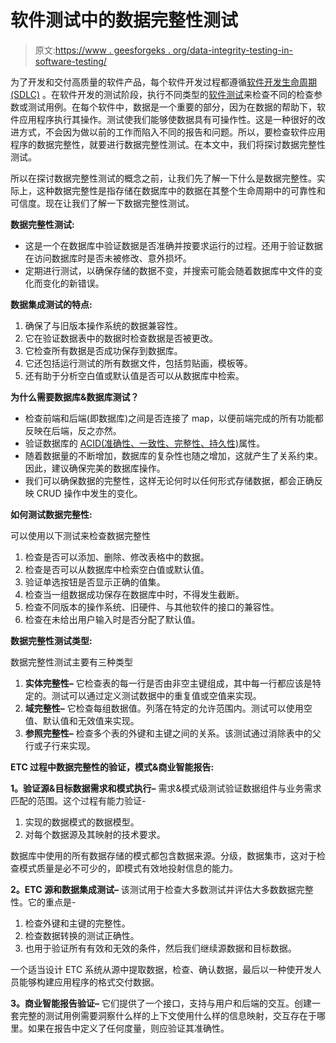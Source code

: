 # 软件测试中的数据完整性测试

> 原文:[https://www . geesforgeks . org/data-integrity-testing-in-software-testing/](https://www.geeksforgeeks.org/data-integrity-testing-in-software-testing/)

为了开发和交付高质量的软件产品，每个软件开发过程都遵循[软件开发生命周期(SDLC)](https://www.geeksforgeeks.org/software-development-life-cycle-sdlc/) 。在软件开发的测试阶段，执行不同类型的[软件测试](https://www.geeksforgeeks.org/software-testing-basics/)来检查不同的检查参数或测试用例。在每个软件中，数据是一个重要的部分，因为在数据的帮助下，软件应用程序执行其操作。测试使我们能够使数据具有可操作性。这是一种很好的改进方式，不会因为做以前的工作而陷入不同的报告和问题。所以，要检查软件应用程序的数据完整性，就要进行数据完整性测试。在本文中，我们将探讨数据完整性测试。

所以在探讨数据完整性测试的概念之前，让我们先了解一下什么是数据完整性。实际上，这种数据完整性是指存储在数据库中的数据在其整个生命周期中的可靠性和可信度。现在让我们了解一下数据完整性测试。

**数据完整性测试:**

*   这是一个在数据库中验证数据是否准确并按要求运行的过程。还用于验证数据在访问数据库时是否未被修改、意外损坏。
*   定期进行测试，以确保存储的数据不变，并搜索可能会随着数据库中文件的变化而变化的新错误。

**数据集成测试的特点:**

1.  确保了与旧版本操作系统的数据兼容性。
2.  它在验证数据表中的数据时检查数据是否被更改。
3.  它检查所有数据是否成功保存到数据库。
4.  它还包括运行测试的所有数据文件，包括剪贴画，模板等。
5.  还有助于分析空白值或默认值是否可以从数据库中检索。

**为什么需要数据库&数据库测试？**

*   检查前端和后端(即数据库)之间是否连接了 map，以便前端完成的所有功能都反映在后端，反之亦然。
*   验证数据库的 [ACID(准确性、一致性、完整性、持久性)](https://www.geeksforgeeks.org/acid-properties-in-dbms/)属性。
*   随着数据量的不断增加，数据库的复杂性也随之增加，这就产生了关系约束。因此，建议确保完美的数据库操作。
*   我们可以确保数据的完整性，这样无论何时以任何形式存储数据，都会正确反映 CRUD 操作中发生的变化。

**如何测试数据完整性:**

可以使用以下测试来检查数据完整性

1.  检查是否可以添加、删除、修改表格中的数据。
2.  检查是否可以从数据库中检索空白值或默认值。
3.  验证单选按钮是否显示正确的值集。
4.  检查当一组数据成功保存在数据库中时，不得发生截断。
5.  检查不同版本的操作系统、旧硬件、与其他软件的接口的兼容性。
6.  检查在未给出用户输入时是否分配了默认值。

**数据完整性测试类型:**

数据完整性测试主要有三种类型

1.  **实体完整性–**
    它检查表的每一行是否由非空主键组成，其中每一行都应该是特定的。测试可以通过定义测试数据中的重复值或空值来实现。
2.  **域完整性–**
    它检查每组数据值。列落在特定的允许范围内。测试可以使用空值、默认值和无效值来实现。
3.  **参照完整性–**
    检查多个表的外键和主键之间的关系。该测试通过消除表中的父行或子行来实现。

**ETC 过程中数据完整性的验证，模式&商业智能报告:**

**1。验证源&目标数据需求和模式执行–**
需求&模式级测试验证数据组件与业务需求匹配的范围。这个过程有能力验证-

1.  实现的数据模式的数据模型。
2.  对每个数据源及其映射的技术要求。

数据库中使用的所有数据存储的模式都包含数据来源。分级，数据集市，这对于检查模式质量是必不可少的，即模式有效地投射信息的能力。

**2。ETC 源和数据集成测试–**
该测试用于检查大多数测试并评估大多数数据完整性。它的重点是-

1.  检查外键和主键的完整性。
2.  检查数据转换的测试正确性。
3.  也用于验证所有有效和无效的条件，然后我们继续源数据和目标数据。

一个适当设计 ETC 系统从源中提取数据，检查、确认数据，最后以一种使开发人员能够构建应用程序的格式交付数据。

**3。商业智能报告验证–**
它们提供了一个接口，支持与用户和后端的交互。创建一套完整的测试用例需要洞察什么样的上下文使用什么样的信息映射，交互存在于哪里。如果在报告中定义了任何度量，则应验证其准确性。